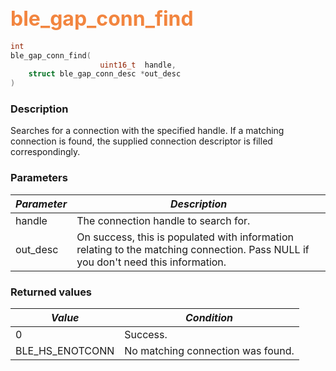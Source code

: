 ## <font color="#F2853F" style="font-size:24pt">ble\_gap\_conn\_find</font>

```c
int
ble_gap_conn_find(
                    uint16_t  handle,
    struct ble_gap_conn_desc *out_desc
)
```

### Description

Searches for a connection with the specified handle.  If a matching connection is found, the supplied connection descriptor is filled correspondingly. 

### Parameters

| *Parameter* | *Description* |
|-------------|---------------|
| handle | The connection handle to search for. |
| out\_desc | On success, this is populated with information relating to the matching connection.  Pass NULL if you don't need this information. |

### Returned values

| *Value* | *Condition* |
|---------|-------------|
| 0 | Success. |
| BLE\_HS\_ENOTCONN | No matching connection was found. |
